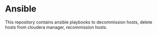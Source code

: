 # Ansible

This repository contains ansible playbooks to decommission hosts, delete hosts from cloudera manager, recommission hosts.
